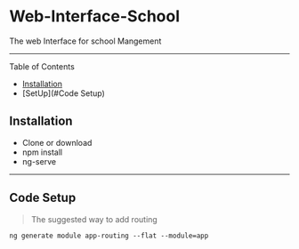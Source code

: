 # Web-Interface-School
The web Interface for school Mangement

---

Table of Contents


- [Installation](#installation)
- [SetUp](#Code Setup)


## Installation


- Clone or download 
- npm install
- ng-serve

---

## Code Setup

> The suggested way to add routing

```
ng generate module app-routing --flat --module=app
```
